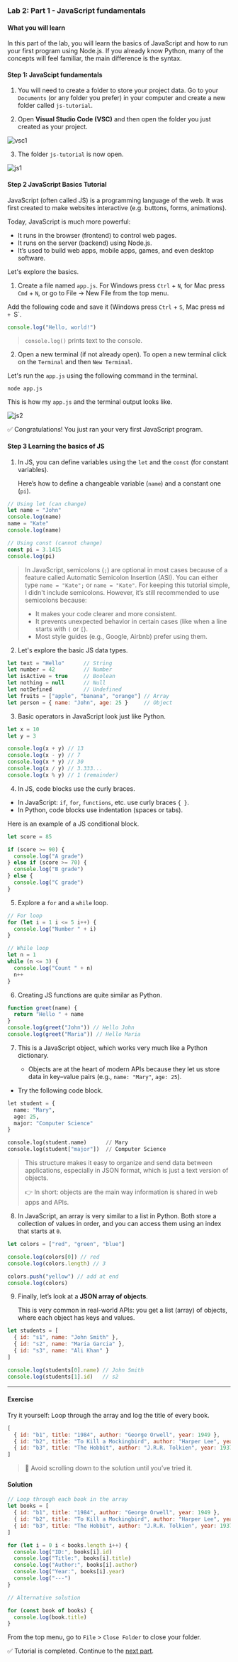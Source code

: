 ### Lab 2: Part 1 - JavaScript fundamentals

#### What you will learn

In this part of the lab, you will learn the basics of JavaScript and how to run your first program using Node.js.  If you already know Python, many of the concepts will feel familiar, the main difference is the syntax.

#### Step 1: JavaScipt fundamentals

1. You will need to create a folder to store your project data. Go to your `Documents` (or any folder you prefer) in your computer and create a new folder called `js-tutorial`.

2. Open **Visual Studio Code (VSC)** and then open the folder you just created as your project.

![vsc1](assets/vsc1.png)

3. The folder `js-tutorial` is now open.

![js1](assets/js1.png)

#### Step 2 JavaScript Basics Tutorial

JavaScript (often called JS) is a programming language of the web. It was first created to make websites interactive (e.g. buttons, forms, animations).  

Today, JavaScript is much more powerful:  
- It runs in the browser (frontend) to control web pages.  
- It runs on the server (backend) using Node.js.  
- It’s used to build web apps, mobile apps, games, and even desktop software.  

Let's explore the basics.

1. Create a file named `app.js`. For Windows press `Ctrl` + `N`, for Mac press `Cmd` + `N`, or go to File → New File from the top menu.

Add the following code and save it (Windows press `Ctrl` + `S`, Mac press `md + `S`.  

```js
console.log("Hello, world!")
```

> `console.log()` prints text to the console.

2. Open a new terminal (if not already open). To open a new terminal click on the `Terminal` and then `New Terminal`.

Let's run the `app.js` using the following command in the terminal.

```shell
node app.js
```

This is how my `app.js` and the terminal output looks like.

![js2](assets/js2.png)

✅ Congratulations! You just ran your very first JavaScript program.

#### Step 3 Learning the basics of JS

1. In JS, you can define variables using the `let` and the `const`  (for constant variables).

   Here’s how to define a changeable variable (`name`) and a constant one (`pi`).

```js
// Using let (can change)
let name = "John"
console.log(name)
name = "Kate"
console.log(name)

// Using const (cannot change)
const pi = 3.1415
console.log(pi)
```

> In JavaScript, semicolons (`;`) are optional in most cases because of a feature called Automatic Semicolon Insertion (ASI).
> You can either type `name = "Kate";` or `name = "Kate"`. For keeping this tutorial simple, I didn't include semicolons.
> However, it’s still recommended to use semicolons because:
> - It makes your code clearer and more consistent.
> - It prevents unexpected behavior in certain cases (like when a line starts with `(` or `[`).
> - Most style guides (e.g., Google, Airbnb) prefer using them.  

2. Let's explore the basic JS data types.

```js
let text = "Hello"      // String
let number = 42         // Number
let isActive = true     // Boolean
let nothing = null      // Null
let notDefined          // Undefined
let fruits = ["apple", "banana", "orange"] // Array
let person = { name: "John", age: 25 }     // Object
```

3. Basic operators in JavaScript look just like Python.

```js
let x = 10
let y = 3

console.log(x + y) // 13
console.log(x - y) // 7
console.log(x * y) // 30
console.log(x / y) // 3.333...
console.log(x % y) // 1 (remainder)
```

4. In JS, code blocks use the curly braces.

- In JavaScript: `if`, `for`, `functions`, etc. use curly braces `{ }`.  
- In Python, code blocks use indentation (spaces or tabs).  

Here is an example of a JS conditional block.

```js
let score = 85

if (score >= 90) {
  console.log("A grade")
} else if (score >= 70) {
  console.log("B grade")
} else {
  console.log("C grade")
}
```

5. Explore a `for` and a `while` loop.

```js
// For loop
for (let i = 1 i <= 5 i++) {
  console.log("Number " + i)
}

// While loop
let n = 1
while (n <= 3) {
  console.log("Count " + n)
  n++
}
```

6. Creating JS functions are quite similar as Python.

```js
function greet(name) {
  return "Hello " + name
}
console.log(greet("John")) // Hello John
console.log(greet("Maria")) // Hello Maria
```

7. This is a JavaScript object, which works very much like a Python dictionary.  

   * Objects are at the heart of modern APIs because they let us store data in key–value pairs (e.g., `name: "Mary"`, `age: 25`). 
* Try the following code block.

```python
let student = {
  name: "Mary",
  age: 25,
  major: "Computer Science"
}

console.log(student.name)      // Mary
console.log(student["major"])  // Computer Science
```

>  This structure makes it easy to organize and send data between applications, especially in JSON format, which is just a text version of objects.  
>
> 👉 In short: objects are the main way information is shared in web apps and APIs.

8. In JavaScript, an array is very similar to a list in Python. Both store a collection of values in order, and you can access them using an index that starts at `0`.  

```js
let colors = ["red", "green", "blue"]

console.log(colors[0]) // red
console.log(colors.length) // 3

colors.push("yellow") // add at end
console.log(colors) 
```

9. Finally, let’s look at a **JSON array of objects**. 
   
   This is very common in real-world APIs: you get a list (array) of objects, where each object has keys and values.  

```js
let students = [
  { id: "s1", name: "John Smith" },
  { id: "s2", name: "Maria Garcia" },
  { id: "s3", name: "Ali Khan" }
]

console.log(students[0].name) // John Smith
console.log(students[1].id)   // s2
```

---

#### Exercise

Try it yourself: Loop through the array and log the title of every book.

```js
[
  { id: "b1", title: "1984", author: "George Orwell", year: 1949 },
  { id: "b2", title: "To Kill a Mockingbird", author: "Harper Lee", year: 1960 },
  { id: "b3", title: "The Hobbit", author: "J.R.R. Tolkien", year: 1937 }
]
```

> 🚀 Avoid scrolling down to the solution until you’ve tried it.

#### Solution

```js
// Loop through each book in the array
let books = [
  { id: "b1", title: "1984", author: "George Orwell", year: 1949 },
  { id: "b2", title: "To Kill a Mockingbird", author: "Harper Lee", year: 1960 },
  { id: "b3", title: "The Hobbit", author: "J.R.R. Tolkien", year: 1937 }
]

for (let i = 0 i < books.length i++) {
  console.log("ID:", books[i].id)
  console.log("Title:", books[i].title)
  console.log("Author:", books[i].author)
  console.log("Year:", books[i].year)
  console.log("---")
}

// Alternative solution

for (const book of books) {
  console.log(book.title)
}

```
From the top menu, go to `File` > `Close Folder` to close your folder.

✅ Tutorial is completed. Continue to the [next part](lab2-part2.md).
